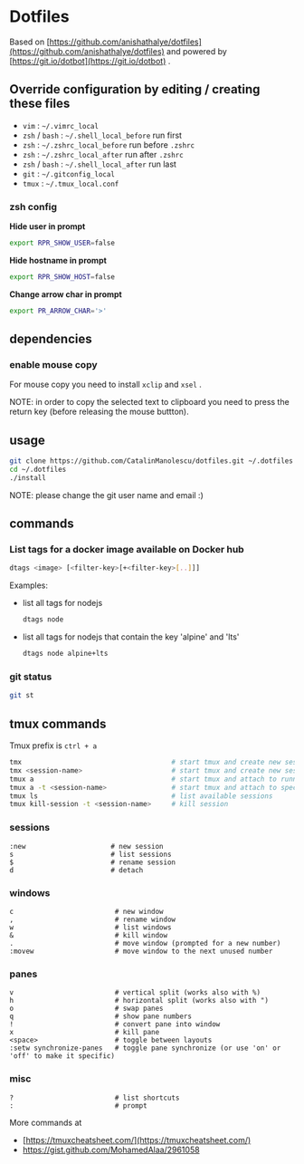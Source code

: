 # Dotfiles

Based on [https://github.com/anishathalye/dotfiles](https://github.com/anishathalye/dotfiles) and powered by [https://git.io/dotbot](https://git.io/dotbot) .

## Override configuration by editing / creating these files

- `vim` : `~/.vimrc_local`
- `zsh` / `bash` : `~/.shell_local_before` run first
- `zsh` : `~/.zshrc_local_before` run before `.zshrc`
- `zsh` : `~/.zshrc_local_after` run after `.zshrc`
- `zsh` / `bash` : `~/.shell_local_after` run last
- `git` : `~/.gitconfig_local`
- `tmux` : `~/.tmux_local.conf`

### zsh config

**Hide user in prompt**

```bash
export RPR_SHOW_USER=false
```

**Hide hostname in prompt**

```bash
export RPR_SHOW_HOST=false
```

**Change arrow char in prompt**

```bash
export PR_ARROW_CHAR='>'
```

## dependencies

### enable mouse copy

For mouse copy you need to install `xclip` and `xsel` .

NOTE: in order to copy the selected text to clipboard you need to press the return key (before releasing the mouse buttton).

## usage

```bash
git clone https://github.com/CatalinManolescu/dotfiles.git ~/.dotfiles
cd ~/.dotfiles
./install
```

NOTE: please change the git user name and email :)

## commands

### List tags for a docker image available on Docker hub

```bash
dtags <image> [<filter-key>[+<filter-key>[..]]]
```

Examples:

  - list all tags for nodejs

    ```bash
    dtags node
    ```

  - list all tags for nodejs that contain the key 'alpine' and 'lts'

    ```bash
    dtags node alpine+lts
    ```

### git status

```bash
git st
```

## tmux commands

Tmux prefix is `ctrl + a`

```bash
tmx                                     # start tmux and create new session
tmx <session-name>                      # start tmux and create new session and link to specified session
tmux a                                  # start tmux and attach to running session
tmux a -t <session-name>                # start tmux and attach to specified session
tmux ls                                 # list available sessions
tmux kill-session -t <session-name>     # kill session
```

### sessions

```text
:new                     # new session
s                        # list sessions
$                        # rename session
d                        # detach
```

### windows

```text
c                         # new window
,                         # rename window
w                         # list windows
&                         # kill window
.                         # move window (prompted for a new number)
:movew                    # move window to the next unused number
```

### panes

```text
v                         # vertical split (works also with %)
h                         # horizontal split (works also with ")
o                         # swap panes
q                         # show pane numbers
!                         # convert pane into window
x                         # kill pane
<space>                   # toggle between layouts
:setw synchronize-panes   # toggle pane synchronize (or use 'on' or 'off' to make it specific)
```

### misc

```text
?                         # list shortcuts
:                         # prompt
```

More commands at

- [https://tmuxcheatsheet.com/](https://tmuxcheatsheet.com/)
- <https://gist.github.com/MohamedAlaa/2961058>